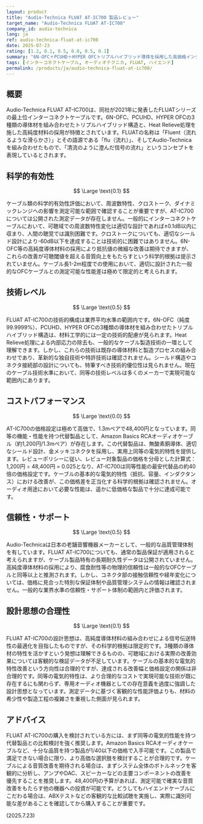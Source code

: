 ```yaml
---
layout: product
title: "Audio-Technica FLUAT AT-IC700 製品レビュー"
target_name: "Audio-Technica FLUAT AT-IC700"
company_id: audio-technica
lang: ja
ref: audio-technica-fluat-at-ic700
date: 2025-07-23
rating: [1.2, 0.1, 0.5, 0.0, 0.5, 0.1]
summary: "6N-OFC＋PCUHD＋HYPER OFCトリプルハイブリッド導体を採用した高価格インターコネクトケーブル。科学的に検証可能な性能改善は確認できず、コストパフォーマンスは極めて低い。"
tags: [インターコネクトケーブル, オーディオテクニカ, FLUAT, ハイエンド]
permalink: /products/ja/audio-technica-fluat-at-ic700/
---
```


## 概要

Audio-Technica FLUAT AT-IC700は、同社が2021年に発表したFLUATシリーズの最上位インターコネクトケーブルです。6N-OFC、PCUHD、HYPER OFCの3種類の導体材を組み合わせたトリプルハイブリッド構造と、Heat Relieve処理を施した高純度材料の採用が特徴とされています。FLUATの名称は「Fluent（流れるような滑らかさ）」とその語源である「flu（流れ）」、そしてAudio-Technicaを組み合わせたもので、「清流のように澄んだ信号の流れ」というコンセプトを表現しているとされます。

## 科学的有効性

$$ \Large \text{0.1} $$

ケーブル類の科学的有効性評価において、周波数特性、クロストーク、ダイナミックレンジへの影響を測定可能な範囲で確認することが重要ですが、AT-IC700については公開された測定データが存在しません。一般的にインターコネクトケーブルにおいて、可聴域での周波数特性変化は適切な設計であれば±0.1dB以内に収まり、人間の聴覚では識別困難です。クロストークについても、適切なシールド設計により-60dB以下を達成することは技術的に困難ではありません。6N-OFC等の高純度導体材料の採用により抵抗値の微細な改善は期待できますが、これらの改善が可聴閾値を超える音質向上をもたらすという科学的根拠は提示されていません。ケーブル長1-2m程度での使用において、適切に設計された一般的なOFCケーブルとの測定可能な性能差は極めて限定的と考えられます。

## 技術レベル

$$ \Large \text{0.5} $$

FLUAT AT-IC700の技術的構成は業界平均水準の範囲内です。6N-OFC（純度99.9999%）、PCUHD、HYPER OFCの3種類の導体材を組み合わせたトリプルハイブリッド構造は、材料工学的には一定の技術的配慮が見られます。Heat Relieve処理による内部応力の除去も、一般的なケーブル製造技術の一環として理解できます。しかし、これらの技術は既存の導体材料と製造プロセスの組み合わせであり、革新的な独自技術や特許技術は確認されません。シールド構造やコネクタ接続部の設計についても、特筆すべき技術的優位性は見られません。現在のケーブル技術水準において、同等の技術レベルは多くのメーカーで実現可能な範囲内にあります。

## コストパフォーマンス

$$ \Large \text{0.0} $$

AT-IC700の価格設定は極めて高価で、1.3mペアで48,400円となっています。同等の機能・性能を持つ代替製品として、Amazon Basics RCAオーディオケーブル（約1,200円/1.3mペア）が存在します。この代替製品は、無酸素銅導体、適切なシールド設計、金メッキコネクタを採用し、実用上同等の電気的特性を提供します。レビューポリシーに従い、レビュー対象製品の価格を分母とした計算式：1,200円 ÷ 48,400円 = 0.025となり、AT-IC700は同等性能の最安代替品の約40倍の価格設定です。ケーブルの基本的な電気的特性（抵抗、容量、インダクタンス）における改善が、この価格差を正当化する科学的根拠は確認されません。オーディオ用途において必要な性能は、遥かに低価格な製品で十分に達成可能です。

## 信頼性・サポート

$$ \Large \text{0.5} $$

Audio-Technicaは日本の老舗音響機器メーカーとして、一般的な品質管理体制を有しています。FLUAT AT-IC700についても、通常の製品保証が適用されると考えられますが、ケーブル製品特有の長期耐久性データは公開されていません。高純度導体材料の採用により、腐食耐性等の物理的信頼性は一般的なOFCケーブルと同等以上と推測されます。しかし、コネクタ部の接触信頼性や経年変化については、価格に見合った特別な保証体制や品質管理システムの情報は確認されません。一般的な業界水準の信頼性・サポート体制の範囲内と評価されます。

## 設計思想の合理性

$$ \Large \text{0.1} $$

FLUAT AT-IC700の設計思想は、高純度導体材料の組み合わせによる信号伝送特性の最適化を目指したものですが、その科学的根拠は限定的です。3種類の導体材の特性を活かすという発想は理解できるものの、可聴域における実際の改善効果については客観的な検証データが不足しています。ケーブルの基本的な電気的特性改善という方向性は合理的ですが、達成される改善幅と価格設定の関係は非合理的です。同等の電気的特性は、より合理的なコストで実現可能な技術が既に存在するにも関わらず、専用オーディオ機器としての存在意義を過度に強調した設計思想となっています。測定データに基づく客観的な性能評価よりも、材料の希少性や製造工程の複雑さを重視した側面が見られます。

## アドバイス

FLUAT AT-IC700の購入を検討されている方には、まず同等の電気的性能を持つ代替製品との比較検討を強く推奨します。Amazon Basics RCAオーディオケーブルなど、十分な品質を持つ製品が1/40以下の価格で入手可能です。この製品で満足できない場合に限り、より高価な選択肢を検討することが合理的です。ケーブルによる音質改善を期待される場合は、まずシステム全体のボトルネックを客観的に分析し、アンプやDAC、スピーカーなどの主要コンポーネントの改善を優先することを推奨します。48,400円の予算があれば、測定可能で確実な音質改善をもたらす他の機器への投資が可能です。どうしてもハイエンドケーブルにこだわる場合は、ABXテストなどの客観的な比較試聴を実施し、実際に識別可能な差があることを確認してから購入することが重要です。

(2025.7.23)